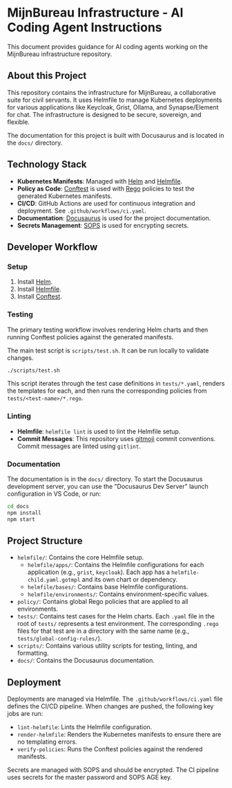 # MijnBureau Infrastructure - AI Coding Agent Instructions

This document provides guidance for AI coding agents working on the MijnBureau infrastructure repository.

## About this Project

This repository contains the infrastructure for MijnBureau, a collaborative suite for civil servants. It uses Helmfile to manage Kubernetes deployments for various applications like Keycloak, Grist, Ollama, and Synapse/Element for chat. The infrastructure is designed to be secure, sovereign, and flexible.

The documentation for this project is built with Docusaurus and is located in the `docs/` directory.

## Technology Stack

- **Kubernetes Manifests**: Managed with [Helm](https://helm.sh/) and [Helmfile](https://helmfile.readthedocs.io/).
- **Policy as Code**: [Conftest](https://www.conftest.dev/) is used with [Rego](https://www.openpolicyagent.org/docs/latest/policy-language/) policies to test the generated Kubernetes manifests.
- **CI/CD**: GitHub Actions are used for continuous integration and deployment. See `.github/workflows/ci.yaml`.
- **Documentation**: [Docusaurus](https://docusaurus.io/) is used for the project documentation.
- **Secrets Management**: [SOPS](https://github.com/getsops/sops) is used for encrypting secrets.

## Developer Workflow

### Setup

1.  Install [Helm](https://helm.sh/docs/intro/install/).
2.  Install [Helmfile](https://helmfile.readthedocs.io/en/latest/#installation).
3.  Install [Conftest](https://www.conftest.dev/install/).

### Testing

The primary testing workflow involves rendering Helm charts and then running Conftest policies against the generated manifests.

The main test script is `scripts/test.sh`. It can be run locally to validate changes.

```bash
./scripts/test.sh
```

This script iterates through the test case definitions in `tests/*.yaml`, renders the templates for each, and then runs the corresponding policies from `tests/<test-name>/*.rego`.

### Linting

- **Helmfile**: `helmfile lint` is used to lint the Helmfile setup.
- **Commit Messages**: This repository uses [gitmoji](https://gitmoji.dev/) commit conventions. Commit messages are linted using `gitlint`.

### Documentation

The documentation is in the `docs/` directory. To start the Docusaurus development server, you can use the "Docusaurus Dev Server" launch configuration in VS Code, or run:

```bash
cd docs
npm install
npm start
```

## Project Structure

- `helmfile/`: Contains the core Helmfile setup.
  - `helmfile/apps/`: Contains the Helmfile configurations for each application (e.g., `grist`, `keycloak`). Each app has a `helmfile-child.yaml.gotmpl` and its own chart or dependency.
  - `helmfile/bases/`: Contains base Helmfile configurations.
  - `helmfile/environments/`: Contains environment-specific values.
- `policy/`: Contains global Rego policies that are applied to all environments.
- `tests/`: Contains test cases for the Helm charts. Each `.yaml` file in the root of `tests/` represents a test environment. The corresponding `.rego` files for that test are in a directory with the same name (e.g., `tests/global-config-rules/`).
- `scripts/`: Contains various utility scripts for testing, linting, and formatting.
- `docs/`: Contains the Docusaurus documentation.

## Deployment

Deployments are managed via Helmfile. The `.github/workflows/ci.yaml` file defines the CI/CD pipeline. When changes are pushed, the following key jobs are run:

- `lint-helmfile`: Lints the Helmfile configuration.
- `render-helmfile`: Renders the Kubernetes manifests to ensure there are no templating errors.
- `verify-policies`: Runs the Conftest policies against the rendered manifests.

Secrets are managed with SOPS and should be encrypted. The CI pipeline uses secrets for the master password and SOPS AGE key.
